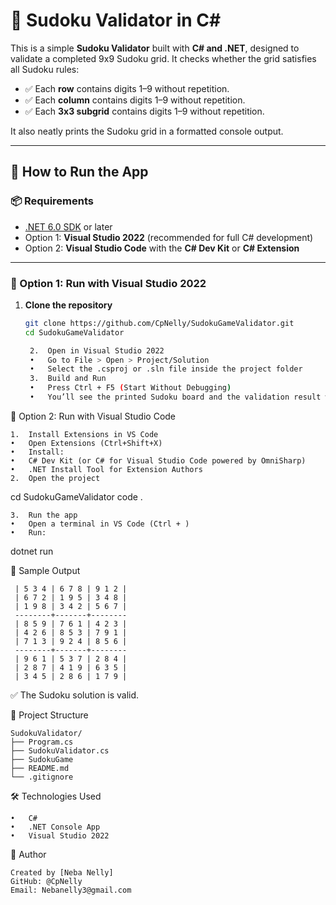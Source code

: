 
# 🧩 Sudoku Validator in C#

This is a simple **Sudoku Validator** built with **C# and .NET**, designed to validate a completed 9x9 Sudoku grid. It checks whether the grid satisfies all Sudoku rules:

- ✅ Each **row** contains digits 1–9 without repetition.
- ✅ Each **column** contains digits 1–9 without repetition.
- ✅ Each **3x3 subgrid** contains digits 1–9 without repetition.

It also neatly prints the Sudoku grid in a formatted console output.

---

## 🚀 How to Run the App

### 📦 Requirements

- [.NET 6.0 SDK](https://dotnet.microsoft.com/en-us/download/dotnet/6.0) or later
- Option 1: **Visual Studio 2022** (recommended for full C# development)
- Option 2: **Visual Studio Code** with the **C# Dev Kit** or **C# Extension**

---

### 🔧 Option 1: Run with Visual Studio 2022

1. **Clone the repository**
   ```bash
   git clone https://github.com/CpNelly/SudokuGameValidator.git
   cd SudokuGameValidator

	2.	Open in Visual Studio 2022
	•	Go to File > Open > Project/Solution
	•	Select the .csproj or .sln file inside the project folder
	3.	Build and Run
	•	Press Ctrl + F5 (Start Without Debugging)
	•	You’ll see the printed Sudoku board and the validation result when you select the first option when you open the console app

🔧 Option 2: Run with Visual Studio Code

	1.	Install Extensions in VS Code
	•	Open Extensions (Ctrl+Shift+X)
	•	Install:
	•	C# Dev Kit (or C# for Visual Studio Code powered by OmniSharp)
	•	.NET Install Tool for Extension Authors
	2.	Open the project

cd SudokuGameValidator
code .


	3.	Run the app
	•	Open a terminal in VS Code (Ctrl + )
	•	Run:

dotnet run

🧪 Sample Output

	 | 5 3 4 | 6 7 8 | 9 1 2 |
	 | 6 7 2 | 1 9 5 | 3 4 8 |
	 | 1 9 8 | 3 4 2 | 5 6 7 |
	 --------+-------+--------
	 | 8 5 9 | 7 6 1 | 4 2 3 |
	 | 4 2 6 | 8 5 3 | 7 9 1 |
	 | 7 1 3 | 9 2 4 | 8 5 6 |
	 --------+-------+--------
	 | 9 6 1 | 5 3 7 | 2 8 4 |
	 | 2 8 7 | 4 1 9 | 6 3 5 |
	 | 3 4 5 | 2 8 6 | 1 7 9 |
	
	 

✅ The Sudoku solution is valid.

📁 Project Structure

	SudokuValidator/
	├── Program.cs        
	├── SudokuValidator.cs
	├── SudokuGame  
	├── README.md         
	└── .gitignore         

🛠️ Technologies Used

	•	C#
	•	.NET Console App
	•	Visual Studio 2022
 

🙋 Author

	Created by [Neba Nelly]
	GitHub: @CpNelly
	Email: Nebanelly3@gmail.com
